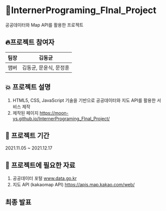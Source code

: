 # 🎉InternerPrograming_FInal_Project

공공데이터와 Map API를 활용한 프로젝트

## 🔥프로젝트 참여자

| 팀장 |         김동균         |
| :--: | :--------------------: |
| 맴버 | 김동균, 문윤식, 문정훈 |

## 💥 프로젝트 설명

1. HTML5, CSS, JavaScript 기술을 기반으로 공공데이터와 지도 API를 활용한 서비스 제작
2. 제작된 페이지
   https://moon-ys.github.io/InternerPrograming_FInal_Project/


## 📌 프로젝트 기간

2021.11.05 ~ 2021.12.17

## 🧾 프로젝트에 필요한 자료

1. 공공데이터 포털 www.data.go.kr
2. 지도 API (kakaomap API) https://apis.map.kakao.com/web/

## 최종 발표 
